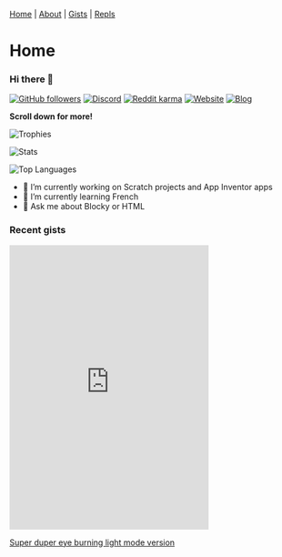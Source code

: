 [Home](https://thecoder876.github.io "Visit the Home page") | [About](https://thecoder876.github.io/about "Visit the About page") | [Gists](https://thecoder876.github.io/gists "Visit the Gists page") | [Repls](https://thecoder876.github.io/repls "Visit the Repls page")

# Home

### Hi there 👋

[![GitHub followers](https://img.shields.io/github/followers/thecoder876?label=GitHub%20followers&style=flat)](https://github.com/thecoder876 "Visit my GitHub profile to follow")
[![Discord](https://img.shields.io/discord/790654326804316221?label=Discord&logo=Discord&style=flat)](https://discord.gg/axqqTWyezJ "Join my Discord server")
[![Reddit karma](https://img.shields.io/reddit/user-karma/combined/theredditor876?label=Reddit%20karma&logo=reddit)](https://www.reddit.com/user/theredditor876/ "Visit my Reddit profile")
[![Website](https://img.shields.io/badge/Website-thecoder876.github.io-blue)](https://thecoder876.github.io "Visit my website")
[![Blog](https://img.shields.io/badge/Blog-thecoder876.blogspot.com-blue)](https://thecoder876.blogspot.com "Visit my blog")

**Scroll down for more!**

![Trophies](https://github-profile-trophy.vercel.app/?username=thecoder876&theme=darkhub)

![Stats](https://github-readme-stats.vercel.app/api?username=thecoder876&theme=dark&count_private=true&custom_title=Stats)

![Top Languages](https://github-readme-stats.vercel.app/api/top-langs/?username=thecoder876&theme=dark&count_private=true&custom_title=Top%20Languages)

- 🔭 I’m currently working on Scratch projects and App Inventor apps
- 🌱 I’m currently learning French
- 💬 Ask me about Blocky or HTML

### Recent gists

<script src="https://gist.github.com/thecoder876/3f3cae15ebb242cd49672c60300e2467.js"></script>

<script src="https://gist.github.com/thecoder876/b59b8500a0260ad8524663628e58f395.js"></script>

<iframe src="https://discord.com/widget?id=790654326804316221&theme=dark" width="350" height="500" allowtransparency="true" frameborder="0" sandbox="allow-popups allow-popups-to-escape-sandbox allow-same-origin allow-scripts"></iframe>

[Super duper eye burning light mode version](https://discord.com/widget?id=790654326804316221&theme=light "Eyes, prepare to be burned")
